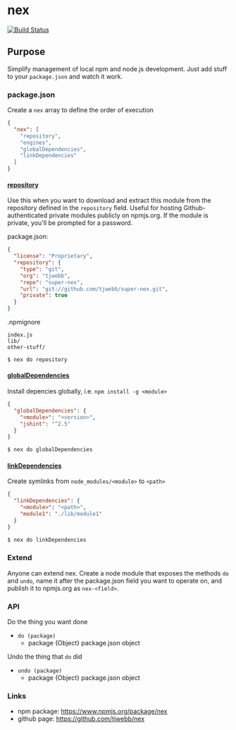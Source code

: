 # nex

[![Build Status](https://travis-ci.org/tjwebb/nex.png)](https://travis-ci.org/tjwebb/nex)

## Purpose

Simplify management of local npm and node.js development. Just add stuff to your `package.json` and watch it work.

### package.json
Create a `nex` array to define the order of execution
```json
{
  "nex": [
    "repository",
    "engines",
    "globalDependencies",
    "linkDependencies"
  ]
}
```

#### [repository](https://www.npmjs.org/package/nex-repository)
Use this when you want to download and extract this module from the repository defined in the `repository` field. Useful for hosting Github-authenticated private modules publicly on npmjs.org. If the module is private, you'll be prompted for a password.

package.json:
```json
{
  "license": "Proprietary",
  "repository": {
    "type": "git",
    "org": "tjwebb",
    "repo": "super-nex",
    "url": "git://github.com/tjwebb/super-nex.git",
    "private": true
  }
}

```
.npmignore
```
index.js
lib/
other-stuff/
```
```sh
$ nex do repository
```

#### [globalDependencies](https://www.npmjs.org/package/nex-global-dependencies)
Install depencies globally, i.e. `npm install -g <module>`
```json
{
  "globalDependencies": {
    "<module>": "<version>",
    "jshint": "^2.5"
  }
}
```

```sh
$ nex do globalDependencies
```
  
#### [linkDependencies](https://www.npmjs.org/package/nex-link-dependencies)
Create symlinks from `node_modules/<module>` to `<path>`
```json
{
  "linkDependencies": {
    "<module>": "<path>",
    "module1": "./lib/module1"
  }
}
```
```sh
$ nex do linkDependencies
```

### Extend
Anyone can extend nex. Create a node module that exposes the methods `do` and `undo`, name it after the package.json field you want to operate on, and publish it to npmjs.org as `nex-<field>`.

### API

Do the thing you want done
- `do (package)`
  - package {Object}  package.json object

Undo the thing that `do` did
- `undo (package)`
  - package {Object}  package.json object

### Links
- npm package: <https://www.npmjs.org/package/nex>
- github page: <https://github.com/tjwebb/nex>
